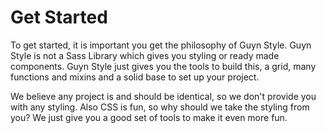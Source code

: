 # Get Started

To get started, it is important you get the philosophy of Guyn Style. Guyn Style is not a Sass Library which gives you styling or ready made components. Guyn Style just gives you the tools to build this, a grid, many functions and mixins and a solid base to set up your project.

We believe any project is and should be identical, so we don't provide you with any styling. Also CSS is fun, so why should we take the styling from you? We just give you a good set of tools to make it even more fun.
